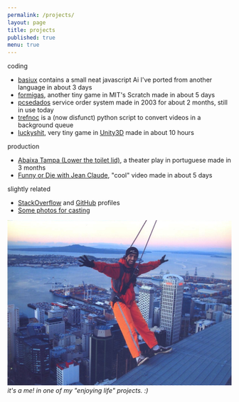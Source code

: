 ```yaml
---
permalink: /projects/
layout: page
title: projects
published: true
menu: true
---
```


coding

- [basiux](http://basiux.org) contains a small neat javascript Ai I've ported from another language in about 3 days
- [formigas](http://scratch.mit.edu/projects/17273607/#player), another tiny game in MIT's Scratch made in about 5 days
- [pcsedados](/pcsedados) service order system made in 2003 for about 2 months, still in use today
- [trefnoc](/trefnoc) is a (now disfunct) python script to convert videos in a background queue
- [luckyshit](/luckyshit), very tiny game in [Unity3D](http://answers.unity3d.com/users/822/cawas.html) made in about 10 hours

production

- [Abaixa Tampa (Lower the toilet lid)](http://abaixatampa.wordpress.com/), a theater play in portuguese made in 3 months
- [Funny or Die with Jean Claude](http://www.funnyordie.com/videos/f6f674e14c/just-a-regular-damme-day), "cool" video made in about 5 days

slightly related

- [StackOverflow](http://stackoverflow.com/story/cauerego) and [GitHub](https://github.com/cauerego) profiles
- [Some photos for casting](https://b.cregox.com/caue-casting)

![sky walk over Auckland](skywalkcauerecorte.jpg)
*it's a me! in one of my "enjoying life" projects. :)*

